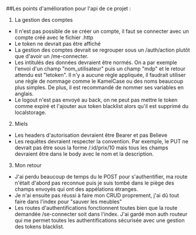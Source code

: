 
##Les points d'amélioration pour l'api de ce projet :

1) La gestion des comptes  

- Il n'est pas possible de se créer un compte, il faut se connecter avec un compte créé avec le fichier .http
- Le token ne devrait pas être affiché
- La gestion des comptes devrait se regrouper sous un /auth/action plutôt que d'avoir un /me-connecter. 
- Les intitulés des données devraient être normés. On a par exemple l'envoi d'un champ "nom_utilisateur" puis un champ "mdp" et le retour attendu est "letoken". Il n'y a aucune règle appliquée, il faudrait utiliser une règle de nommage comme le KamelCase ou des noms beaucoup plus simples. De plus, il est recommandé de nommer ses variables en anglais. 
- Le logout n'est pas envoyé au back, on ne peut pas mettre le token comme expiré et l'ajouter aux token blacklist alors qu'il est supprimé du localstorage.

2) Miels

- Les headers d'autorisation devraient être Bearer et pas Believe 
- Les requêtes devraient respecter la convention. Par exemple, le PUT ne devrait pas être sous la forme /:id/prix/10 mais tous les champs devraient être dans le body avec le nom et la description.

3) Mon retour 

- J'ai perdu beaucoup de temps du le POST pour s'authentifier, ma route n'était d'abord pas reconnue puis je suis tombé dans le piège des champs envoyés qui ont des appélations étranges. 
- Je n'ai ensuite pas réussi à faire mon CRUD proprement, j'ai dû tout faire dans l'index pour "sauver les meubles" 
- Les routes d'authentifications fonctionnent toutes bien que la route demandée /se-connecter soit dans l'index. J'ai gardé mon auth routeur qui me permet toutes les authentifications sécurisée avec une gestion des tokens blacklist.
